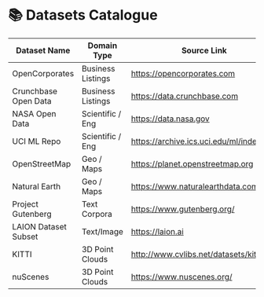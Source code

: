 # 📚 Datasets Catalogue

| Dataset Name         | Domain Type       | Source Link                              | Format      | License       |
| -------------------- | ----------------- | ---------------------------------------- | ----------- | ------------- |
| OpenCorporates       | Business Listings | https://opencorporates.com               | API         | Share-alike   |
| Crunchbase Open Data | Business Listings | https://data.crunchbase.com              | JSON        | Share-alike   |
| NASA Open Data       | Scientific / Eng  | https://data.nasa.gov                    | CSV         | CC-BY-4.0     |
| UCI ML Repo          | Scientific / Eng  | https://archive.ics.uci.edu/ml/index.php | CSV         | CC-BY-4.0     |
| OpenStreetMap        | Geo / Maps        | https://planet.openstreetmap.org         | PBF/XML     | ODbL          |
| Natural Earth        | Geo / Maps        | https://www.naturalearthdata.com         | SHP/GeoJSON | Public-domain |
| Project Gutenberg    | Text Corpora      | https://www.gutenberg.org/               | TXT         | Public-domain |
| LAION Dataset Subset | Text/Image        | https://laion.ai                         | TSV         | CC-BY-SA      |
| KITTI                | 3D Point Clouds   | http://www.cvlibs.net/datasets/kitti/    | BIN         | CC-BY-4.0     |
| nuScenes             | 3D Point Clouds   | https://www.nuscenes.org/                | JSON        | CC-BY-4.0     |
